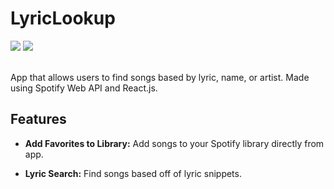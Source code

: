 # LyricLookup

<div>
    <img src="https://img.shields.io/badge/React-%2320232a.svg?style=for-the-badge&logo=react&logoColor=%2361DAFB"/>
    <img src="https://img.shields.io/badge/spotify%20web%20api-%23191414.svg?style=for-the-badge&logo=spotify&logoColor=1db954"/>
    <br><br>
</div>
  
App that allows users to find songs based by lyric, name, or artist. Made using Spotify Web API and React.js.

## Features

- **Add Favorites to Library:** Add songs to your Spotify library directly from app.
  
- **Lyric Search:** Find songs based off of lyric snippets.
